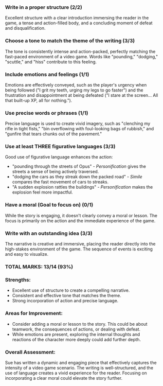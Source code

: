 ### Write in a proper structure (2/2)

Excellent structure with a clear introduction immersing the reader in the game, a tense and action-filled body, and a concluding moment of defeat and disqualification.

### Choose a tone to match the theme of the writing (3/3)

The tone is consistently intense and action-packed, perfectly matching the fast-paced environment of a video game. Words like "pounding," "dodging," "scuttle," and "hiss" contribute to this feeling.

### Include emotions and feelings (1/1)

Emotions are effectively conveyed, such as the player's urgency when being followed ("I grit my teeth, urging my legs to go faster") and the frustration and disappointment at being defeated ("I stare at the screen... All that built-up XP, all for nothing.").

### Use precise words or phrases (1/1)

Precise language is used to create vivid imagery, such as "clenching my rifle in tight fists," "bin overflowing with foul-looking bags of rubbish," and "gunfire that tears chunks out of the pavement."

### Use at least THREE figurative languages (3/3)

Good use of figurative language enhances the action:

- "pounding through the streets of Opus" - _Personification_ gives the streets a sense of being actively traversed.
- "dodging the cars as they streak down the packed road" - _Simile_ compares the fast movement of cars to streaks.
- "A sudden explosion rattles the buildings" - _Personification_ makes the explosion feel more impactful.

### Have a moral (Goal to focus on) (0/1)

While the story is engaging, it doesn't clearly convey a moral or lesson. The focus is primarily on the action and the immediate experience of the game.

### Write with an outstanding idea (3/3)

The narrative is creative and immersive, placing the reader directly into the high-stakes environment of the game. The sequence of events is exciting and easy to visualize.

### TOTAL MARKS: 13/14 (93%)

### Strengths:

- Excellent use of structure to create a compelling narrative.
- Consistent and effective tone that matches the theme.
- Strong incorporation of action and precise language.

### Areas for Improvement:

- Consider adding a moral or lesson to the story. This could be about teamwork, the consequences of actions, or dealing with defeat.
- While emotions are present, exploring the internal thoughts and reactions of the character more deeply could add further depth.

### Overall Assessment:

Sue has written a dynamic and engaging piece that effectively captures the intensity of a video game scenario. The writing is well-structured, and the use of language creates a vivid experience for the reader. Focusing on incorporating a clear moral could elevate the story further.
